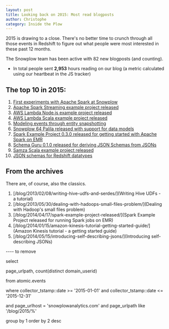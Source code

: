 ```yaml
---
layout: post
title: Looking back on 2015: Most read blogposts
author: Christophe
category: Inside the Plow
---
```


2015 is drawing to a close. There's no better time to crunch through all those events in Redshift to figure out what people were most interested in these past 12 months.

The Snowplow team has been active with 82 new blogposts (and counting).
- In total people sent **2,953** hours reading on our blog (a metric calculated using our heartbeat in the JS tracker)

## The top 10 in 2015:

1. [First experiments with Apache Spark at Snowplow](/blog/2015/05/21/first-experiments-with-apache-spark/)
2. [Apache Spark Streaming example project released](/blog/2015/06/10/spark-streaming-example-project-0.1.0-released/)
3. [AWS Lambda Node.js example project released](/blog/2015/07/11/aws-lambda-nodejs-example-project-0.1.0-released/)
4. [AWS Lambda Scala example project released](/blog/2015/08/20/aws-lambda-scala-example-project-0.1.0-released/])
5. [Modeling events through entity snapshotting](/blog/2015/01/18/modeling-events-through-entity-snapshotting/)
6. [Snowplow 64 Palila released with support for data models](/blog/2015/04/16/snowplow-r64-palila-released/)
7. [Spark Example Project 0.3.0 released for getting started with Apache Spark on EMR](/blog/2015/05/10/spark-example-project-0.3.0-released/)
8. [Schema Guru 0.1.0 released for deriving JSON Schemas from JSONs](/blog/2015/06/03/schema-guru-0.1.0-released-for-deriving-json-schemas-from-jsons/)
9. [Samza Scala example project released](/blog/2015/09/30/samza-scala-example-project-0.1.0-released/)
10. [JSON schemas for Redshift datatypes](/blog/2015/02/12/redshift-jsonschema-types/)

## From the archives

There are, of course, also the classics.

1. [/blog/2013/02/08/writing-hive-udfs-and-serdes/](Writing Hive UDFs - a tutorial)
2. [/blog/2013/05/30/dealing-with-hadoops-small-files-problem/](Dealing with Hadoop's small files problem)
3. [/blog/2014/04/17/spark-example-project-released/](Spark Example Project released for running Spark jobs on EMR)
4. [/blog/2014/01/15/amazon-kinesis-tutorial-getting-started-guide/](Amazon Kinesis tutorial - a getting started guide)
5. [/blog/2014/05/15/introducing-self-describing-jsons/](Introducing self-describing JSONs)

---- to remove

select

page_urlpath, count(distinct domain_userid)

from atomic.events

where collector_tstamp::date >= '2015-01-01'
and collector_tstamp::date <= '2015-12-31'

and page_urlhost = 'snowplowanalytics.com'
and page_urlpath like '/blog/2015/%'

group by 1 order by 2 desc

